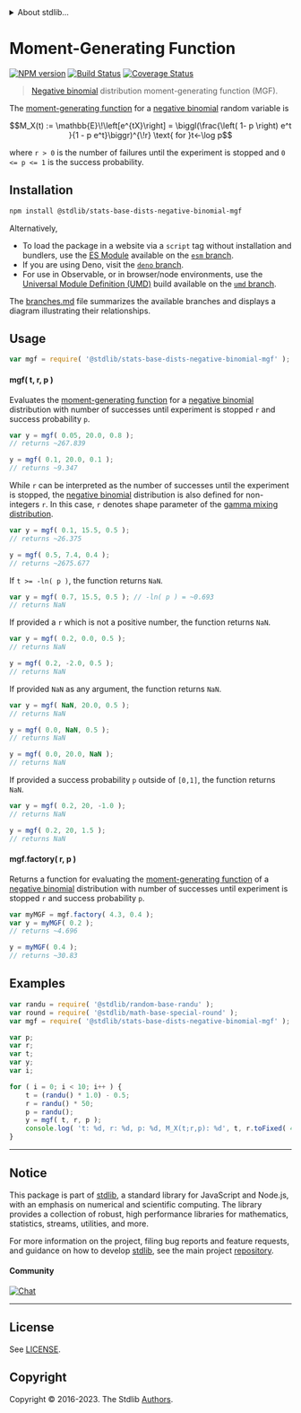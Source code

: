 <!--

@license Apache-2.0

Copyright (c) 2018 The Stdlib Authors.

Licensed under the Apache License, Version 2.0 (the "License");
you may not use this file except in compliance with the License.
You may obtain a copy of the License at

   http://www.apache.org/licenses/LICENSE-2.0

Unless required by applicable law or agreed to in writing, software
distributed under the License is distributed on an "AS IS" BASIS,
WITHOUT WARRANTIES OR CONDITIONS OF ANY KIND, either express or implied.
See the License for the specific language governing permissions and
limitations under the License.

-->


<details>
  <summary>
    About stdlib...
  </summary>
  <p>We believe in a future in which the web is a preferred environment for numerical computation. To help realize this future, we've built stdlib. stdlib is a standard library, with an emphasis on numerical and scientific computation, written in JavaScript (and C) for execution in browsers and in Node.js.</p>
  <p>The library is fully decomposable, being architected in such a way that you can swap out and mix and match APIs and functionality to cater to your exact preferences and use cases.</p>
  <p>When you use stdlib, you can be absolutely certain that you are using the most thorough, rigorous, well-written, studied, documented, tested, measured, and high-quality code out there.</p>
  <p>To join us in bringing numerical computing to the web, get started by checking us out on <a href="https://github.com/stdlib-js/stdlib">GitHub</a>, and please consider <a href="https://opencollective.com/stdlib">financially supporting stdlib</a>. We greatly appreciate your continued support!</p>
</details>

# Moment-Generating Function

[![NPM version][npm-image]][npm-url] [![Build Status][test-image]][test-url] [![Coverage Status][coverage-image]][coverage-url] <!-- [![dependencies][dependencies-image]][dependencies-url] -->

> [Negative binomial][negative-binomial-distribution] distribution moment-generating function (MGF).

<!-- Section to include introductory text. Make sure to keep an empty line after the intro `section` element and another before the `/section` close. -->

<section class="intro">

The [moment-generating function][mgf] for a [negative binomial][negative-binomial-distribution] random variable is

<!-- <equation class="equation" label="eq:negative_binomial_mgf_function" align="center" raw="M_X(t) := \mathbb{E}\!\left[e^{tX}\right] =  \biggl(\frac{\left( 1- p \right) e^t }{1 - p e^t}\biggr)^{\!r} \text{ for }t<-\log p" alt="Moment-generating function (MGF) for a negative binomial distribution."> -->

```math
M_X(t) := \mathbb{E}\!\left[e^{tX}\right] =  \biggl(\frac{\left( 1- p \right) e^t }{1 - p e^t}\biggr)^{\!r} \text{ for }t<-\log p
```

<!-- <div class="equation" align="center" data-raw-text="M_X(t) := \mathbb{E}\!\left[e^{tX}\right] =  \biggl(\frac{\left( 1- p \right) e^t }{1 - p e^t}\biggr)^{\!r} \text{ for }t&lt;-\log p" data-equation="eq:negative_binomial_mgf_function">
    <img src="https://cdn.jsdelivr.net/gh/stdlib-js/stdlib@591cf9d5c3a0cd3c1ceec961e5c49d73a68374cb/lib/node_modules/@stdlib/stats/base/dists/negative-binomial/mgf/docs/img/equation_negative_binomial_mgf_function.svg" alt="Moment-generating function (MGF) for a negative binomial distribution.">
    <br>
</div> -->

<!-- </equation> -->

where `r > 0` is the number of failures until the experiment is stopped and `0 <= p <= 1` is the success probability.

</section>

<!-- /.intro -->

<!-- Package usage documentation. -->

<section class="installation">

## Installation

```bash
npm install @stdlib/stats-base-dists-negative-binomial-mgf
```

Alternatively,

-   To load the package in a website via a `script` tag without installation and bundlers, use the [ES Module][es-module] available on the [`esm` branch][esm-url].
-   If you are using Deno, visit the [`deno` branch][deno-url].
-   For use in Observable, or in browser/node environments, use the [Universal Module Definition (UMD)][umd] build available on the [`umd` branch][umd-url].

The [branches.md][branches-url] file summarizes the available branches and displays a diagram illustrating their relationships.

</section>

<section class="usage">

## Usage

```javascript
var mgf = require( '@stdlib/stats-base-dists-negative-binomial-mgf' );
```

#### mgf( t, r, p )

Evaluates the [moment-generating function][mgf] for a [negative binomial][negative-binomial-distribution] distribution with number of successes until experiment is stopped `r` and success probability `p`.

```javascript
var y = mgf( 0.05, 20.0, 0.8 );
// returns ~267.839

y = mgf( 0.1, 20.0, 0.1 );
// returns ~9.347
```

While `r` can be interpreted as the number of successes until the experiment is stopped, the [negative binomial][negative-binomial-distribution] distribution is also defined for non-integers `r`. In this case, `r` denotes shape parameter of the [gamma mixing distribution][negative-binomial-mixture-representation].

```javascript
var y = mgf( 0.1, 15.5, 0.5 );
// returns ~26.375

y = mgf( 0.5, 7.4, 0.4 );
// returns ~2675.677
```

If `t >= -ln( p )`, the function returns `NaN`.

```javascript
var y = mgf( 0.7, 15.5, 0.5 ); // -ln( p ) = ~0.693
// returns NaN
```

If provided a `r` which is not a positive number, the function returns `NaN`.

```javascript
var y = mgf( 0.2, 0.0, 0.5 );
// returns NaN

y = mgf( 0.2, -2.0, 0.5 );
// returns NaN
```

If provided `NaN` as any argument, the function returns `NaN`.

```javascript
var y = mgf( NaN, 20.0, 0.5 );
// returns NaN

y = mgf( 0.0, NaN, 0.5 );
// returns NaN

y = mgf( 0.0, 20.0, NaN );
// returns NaN
```

If provided a success probability `p` outside of `[0,1]`, the function returns `NaN`.

```javascript
var y = mgf( 0.2, 20, -1.0 );
// returns NaN

y = mgf( 0.2, 20, 1.5 );
// returns NaN
```

#### mgf.factory( r, p )

Returns a function for evaluating the [moment-generating function][mgf] of  a [negative binomial][negative-binomial-distribution] distribution with number of successes until experiment is stopped `r` and success probability `p`.

```javascript
var myMGF = mgf.factory( 4.3, 0.4 );
var y = myMGF( 0.2 );
// returns ~4.696

y = myMGF( 0.4 );
// returns ~30.83
```

</section>

<!-- /.usage -->

<!-- Package usage notes. Make sure to keep an empty line after the `section` element and another before the `/section` close. -->

<section class="notes">

</section>

<!-- /.notes -->

<!-- Package usage examples. -->

<section class="examples">

## Examples

<!-- eslint no-undef: "error" -->

```javascript
var randu = require( '@stdlib/random-base-randu' );
var round = require( '@stdlib/math-base-special-round' );
var mgf = require( '@stdlib/stats-base-dists-negative-binomial-mgf' );

var p;
var r;
var t;
var y;
var i;

for ( i = 0; i < 10; i++ ) {
    t = (randu() * 1.0) - 0.5;
    r = randu() * 50;
    p = randu();
    y = mgf( t, r, p );
    console.log( 't: %d, r: %d, p: %d, M_X(t;r,p): %d', t, r.toFixed( 4 ), p.toFixed( 4 ), y.toFixed( 4 ) );
}
```

</section>

<!-- /.examples -->

<!-- Section to include cited references. If references are included, add a horizontal rule *before* the section. Make sure to keep an empty line after the `section` element and another before the `/section` close. -->

<section class="references">

</section>

<!-- /.references -->

<!-- Section for related `stdlib` packages. Do not manually edit this section, as it is automatically populated. -->

<section class="related">

</section>

<!-- /.related -->

<!-- Section for all links. Make sure to keep an empty line after the `section` element and another before the `/section` close. -->


<section class="main-repo" >

* * *

## Notice

This package is part of [stdlib][stdlib], a standard library for JavaScript and Node.js, with an emphasis on numerical and scientific computing. The library provides a collection of robust, high performance libraries for mathematics, statistics, streams, utilities, and more.

For more information on the project, filing bug reports and feature requests, and guidance on how to develop [stdlib][stdlib], see the main project [repository][stdlib].

#### Community

[![Chat][chat-image]][chat-url]

---

## License

See [LICENSE][stdlib-license].


## Copyright

Copyright &copy; 2016-2023. The Stdlib [Authors][stdlib-authors].

</section>

<!-- /.stdlib -->

<!-- Section for all links. Make sure to keep an empty line after the `section` element and another before the `/section` close. -->

<section class="links">

[npm-image]: http://img.shields.io/npm/v/@stdlib/stats-base-dists-negative-binomial-mgf.svg
[npm-url]: https://npmjs.org/package/@stdlib/stats-base-dists-negative-binomial-mgf

[test-image]: https://github.com/stdlib-js/stats-base-dists-negative-binomial-mgf/actions/workflows/test.yml/badge.svg?branch=main
[test-url]: https://github.com/stdlib-js/stats-base-dists-negative-binomial-mgf/actions/workflows/test.yml?query=branch:main

[coverage-image]: https://img.shields.io/codecov/c/github/stdlib-js/stats-base-dists-negative-binomial-mgf/main.svg
[coverage-url]: https://codecov.io/github/stdlib-js/stats-base-dists-negative-binomial-mgf?branch=main

<!--

[dependencies-image]: https://img.shields.io/david/stdlib-js/stats-base-dists-negative-binomial-mgf.svg
[dependencies-url]: https://david-dm.org/stdlib-js/stats-base-dists-negative-binomial-mgf/main

-->

[chat-image]: https://img.shields.io/gitter/room/stdlib-js/stdlib.svg
[chat-url]: https://app.gitter.im/#/room/#stdlib-js_stdlib:gitter.im

[stdlib]: https://github.com/stdlib-js/stdlib

[stdlib-authors]: https://github.com/stdlib-js/stdlib/graphs/contributors

[umd]: https://github.com/umdjs/umd
[es-module]: https://developer.mozilla.org/en-US/docs/Web/JavaScript/Guide/Modules

[deno-url]: https://github.com/stdlib-js/stats-base-dists-negative-binomial-mgf/tree/deno
[umd-url]: https://github.com/stdlib-js/stats-base-dists-negative-binomial-mgf/tree/umd
[esm-url]: https://github.com/stdlib-js/stats-base-dists-negative-binomial-mgf/tree/esm
[branches-url]: https://github.com/stdlib-js/stats-base-dists-negative-binomial-mgf/blob/main/branches.md

[stdlib-license]: https://raw.githubusercontent.com/stdlib-js/stats-base-dists-negative-binomial-mgf/main/LICENSE

[mgf]: https://en.wikipedia.org/wiki/Moment-generating_function

[negative-binomial-mixture-representation]: https://en.wikipedia.org/wiki/Negative_binomial_distribution#Gamma.E2.80.93Poisson_mixture

[negative-binomial-distribution]: https://en.wikipedia.org/wiki/Negative_binomial_distribution

</section>

<!-- /.links -->
